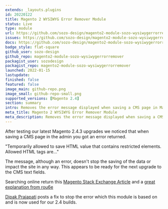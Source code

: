 ```yaml
---
extends: _layouts.plugins
id: 20220122
title: Magento 2 WYSIWYG Error Remover Module
status: Live
type: module
url: https://github.com/sozo-design/magento2-module-sozo-wysiwygerrorremover
issues: https://github.com/sozo-design/magento2-module-sozo-wysiwygerrorremover/issues
docs: https://github.com/sozo-design/magento2-module-sozo-wysiwygerrorremover/blob/master/README.md
badge_style: flat-square
github_user: sozo-design
github_repo: magento2-module-sozo-wysiwygerrorremover
packagist_user: sozodesign
packagist_repo: magento2-module-sozo-wysiwygerrorremover
launched: 2022-01-15
lastupdate:
finished: false
featured: false
image_main: github-repo.png
image_small: github-repo-small.png
supported_versions: [Magento 2.4]
section: summary
intro: Removes the error message displayed when saving a CMS page in Magento 2.4.2 or higher.
meta_title: Magento 2 WYSIWYG Error Remover Module
meta_description: Removes the error message displayed when saving a CMS page in Magento 2.4.2 or higher.
---
```


After testing our latest Magento 2.4.3 upgrades we noticed that when saving a CMS page in the admin you got an error returned.

"Temporarily allowed to save HTML value that contains restricted elements. Allowed HTML tags are..."

The message, although an error, doesn't stop the saving of the data or impact the site in any way. This appears to be ready for the next upgrade to the CMS text fields.

Searching online return this [Magento Stack Exchange Article](https://magento.stackexchange.com/questions/331918/cms-and-block-content-warning-magento-2-4-2) and a [great explanation from rou6e](https://magento.stackexchange.com/a/332878/90020)

[Dipak Prajapati](https://magento.stackexchange.com/a/350710/90020) posts a fix to stop the error which this module is based on and is now used for our 2.4 builds.
